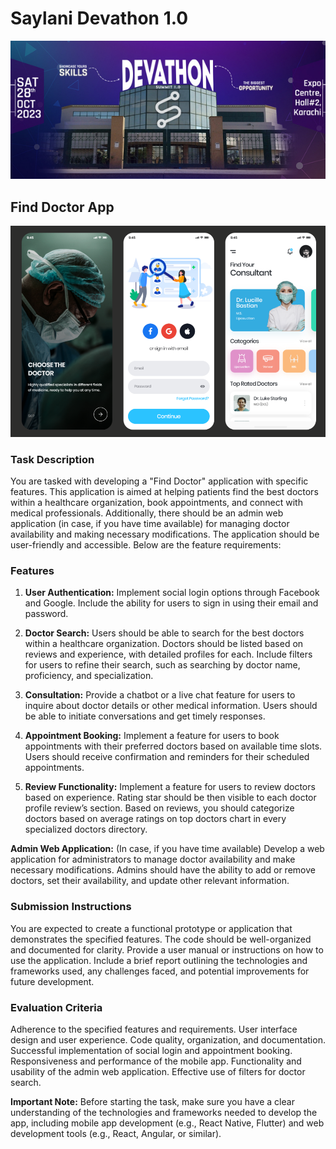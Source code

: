 # Saylani Devathon 1.0

<img src='./docs/banner.jpg'/>

## Find Doctor App

<img src='./docs/app.png'/>

### Task Description

You are tasked with developing a "Find Doctor" application with specific features. This application is aimed at helping patients find the best doctors within a healthcare organization, book appointments, and connect with medical professionals. Additionally, there should be an admin web application (in case, if you have time available) for managing doctor availability and making necessary modifications. The application should be user-friendly and accessible. Below are the feature requirements:

### Features

1. **User Authentication:**
   Implement social login options through Facebook and Google.
   Include the ability for users to sign in using their email and password.

1. **Doctor Search:**
   Users should be able to search for the best doctors within a healthcare organization.
   Doctors should be listed based on reviews and experience, with detailed profiles for each.
   Include filters for users to refine their search, such as searching by doctor name, proficiency, and specialization.

1. **Consultation:**
   Provide a chatbot or a live chat feature for users to inquire about doctor details or other medical information.
   Users should be able to initiate conversations and get timely responses.

1. **Appointment Booking:**
   Implement a feature for users to book appointments with their preferred doctors based on available time slots.
   Users should receive confirmation and reminders for their scheduled appointments.

1. **Review Functionality:**
   Implement a feature for users to review doctors based on experience. Rating star should be then visible to each doctor profile review’s section.
   Based on reviews, you should categorize doctors based on average ratings on top doctors chart in every specialized doctors directory.

**Admin Web Application:** (In case, if you have time available)
Develop a web application for administrators to manage doctor availability and make necessary modifications.
Admins should have the ability to add or remove doctors, set their availability, and update other relevant information.

### Submission Instructions

You are expected to create a functional prototype or application that demonstrates the specified features.
The code should be well-organized and documented for clarity.
Provide a user manual or instructions on how to use the application.
Include a brief report outlining the technologies and frameworks used, any challenges faced, and potential improvements for future development.

### Evaluation Criteria

Adherence to the specified features and requirements.
User interface design and user experience.
Code quality, organization, and documentation.
Successful implementation of social login and appointment booking.
Responsiveness and performance of the mobile app.
Functionality and usability of the admin web application.
Effective use of filters for doctor search.

**Important Note:** Before starting the task, make sure you have a clear understanding of the technologies and frameworks needed to develop the app, including mobile app development (e.g., React Native, Flutter) and web development tools (e.g., React, Angular, or similar).
